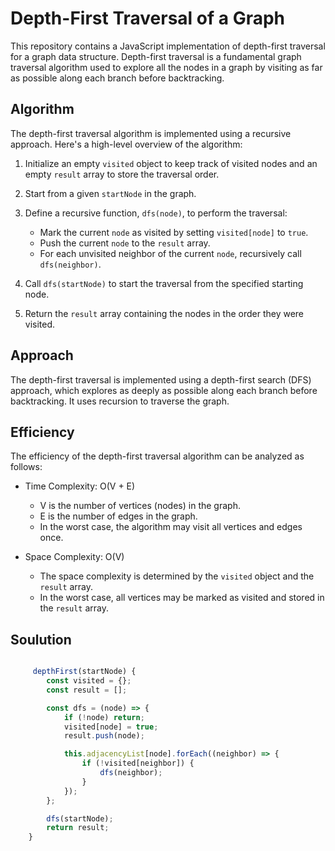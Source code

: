 # Depth-First Traversal of a Graph

This repository contains a JavaScript implementation of depth-first traversal for a graph data structure. Depth-first traversal is a fundamental graph traversal algorithm used to explore all the nodes in a graph by visiting as far as possible along each branch before backtracking.

## Algorithm

The depth-first traversal algorithm is implemented using a recursive approach. Here's a high-level overview of the algorithm:

1. Initialize an empty `visited` object to keep track of visited nodes and an empty `result` array to store the traversal order.

2. Start from a given `startNode` in the graph.

3. Define a recursive function, `dfs(node)`, to perform the traversal:

   - Mark the current `node` as visited by setting `visited[node]` to `true`.
   - Push the current `node` to the `result` array.
   - For each unvisited neighbor of the current `node`, recursively call `dfs(neighbor)`.

4. Call `dfs(startNode)` to start the traversal from the specified starting node.

5. Return the `result` array containing the nodes in the order they were visited.

## Approach

The depth-first traversal is implemented using a depth-first search (DFS) approach, which explores as deeply as possible along each branch before backtracking. It uses recursion to traverse the graph.

## Efficiency

The efficiency of the depth-first traversal algorithm can be analyzed as follows:

- Time Complexity: O(V + E)

  - V is the number of vertices (nodes) in the graph.
  - E is the number of edges in the graph.
  - In the worst case, the algorithm may visit all vertices and edges once.

- Space Complexity: O(V)
  - The space complexity is determined by the `visited` object and the `result` array.
  - In the worst case, all vertices may be marked as visited and stored in the `result` array.

## Soulution

```javascript

     depthFirst(startNode) {
        const visited = {};
        const result = [];

        const dfs = (node) => {
            if (!node) return;
            visited[node] = true;
            result.push(node);

            this.adjacencyList[node].forEach((neighbor) => {
                if (!visited[neighbor]) {
                    dfs(neighbor);
                }
            });
        };

        dfs(startNode);
        return result;
    }





```

